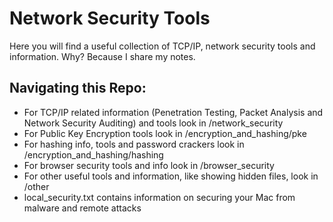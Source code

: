 # Network Security Tools

Here you will find a useful collection of TCP/IP, network security tools and information. Why? Because I share my notes.

## Navigating this Repo:
+ For TCP/IP related information (Penetration Testing, Packet Analysis and Network Security Auditing) and tools look in /network_security
+ For Public Key Encryption tools look in /encryption_and_hashing/pke
+ For hashing info, tools and password crackers look in /encryption_and_hashing/hashing
+ For browser security tools and info look in /browser_security
+ For other useful tools and information, like showing hidden files, look in /other
+ local_security.txt contains information on securing your Mac from malware and remote attacks
